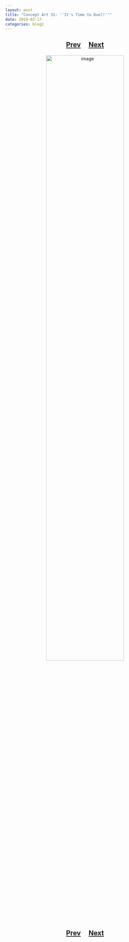 ```yaml
---
layout: post
title: "Concept Art 31: ''It's Time to Duel!''"
date: 2019-03-17
categories: blog2
---
```


<h2>
  <p style="text-align:center;">
    <a href="/wingsofthechorus/archive/2019/03/17/conceptart30">Prev</a>
    &nbsp;&nbsp;&nbsp;
    <a href="/wingsofthechorus/archive/2019/03/17/conceptart32">Next</a>
  </p>
</h2>

<p style="text-align:center;">
  <img src="/wingsofthechorus/images/conceptart/ca31.png" width="70%" alt="image"/>
</p>

<h2>
  <p style="text-align:center;">
    <a href="/wingsofthechorus/archive/2019/03/17/conceptart30">Prev</a>
    &nbsp;&nbsp;&nbsp;
    <a href="/wingsofthechorus/archive/2019/03/17/conceptart32">Next</a>
  </p>
</h2>

